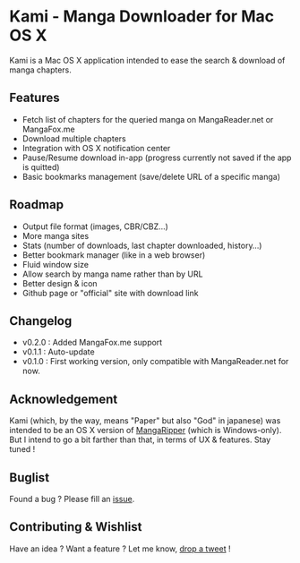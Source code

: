 Kami - Manga Downloader for Mac OS X
==================================

Kami is a Mac OS X application intended to ease the search & download of manga chapters.

## Features
* Fetch list of chapters for the queried manga on MangaReader.net or MangaFox.me
* Download multiple chapters
* Integration with OS X notification center
* Pause/Resume download in-app (progress currently not saved if the app is quitted)
* Basic bookmarks management (save/delete URL of a specific manga)

## Roadmap
* Output file format (images, CBR/CBZ…)
* More manga sites
* Stats (number of downloads, last chapter downloaded, history…)
* Better bookmark manager (like in a web browser)
* Fluid window size
* Allow search by manga name rather than by URL
* Better design & icon
* Github page or "official" site with download link

## Changelog
* v0.2.0 : Added MangaFox.me support
* v0.1.1 : Auto-update
* v0.1.0 : First working version, only compatible with MangaReader.net for now.

## Acknowledgement
Kami (which, by the way, means "Paper" but also "God" in japanese) was intended to be an OS X version of [MangaRipper](mangaripper.codeplex.com) (which is Windows-only). But I intend to go a bit farther than that, in terms of UX & features. Stay tuned !

## Buglist

Found a bug ? Please fill an [issue](https://github.com/ayamflow/Kami-MangaDownloader/issues).

## Contributing & Wishlist

Have an idea ? Want a feature ? Let me know, [drop a tweet](http://twitter.com/ayamflow) ! 

